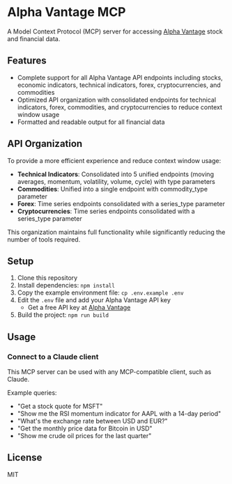 # Alpha Vantage MCP

A Model Context Protocol (MCP) server for accessing [Alpha Vantage](https://www.alphavantage.co/) stock and financial data.

## Features

- Complete support for all Alpha Vantage API endpoints including stocks, economic indicators, technical indicators, forex, cryptocurrencies, and commodities
- Optimized API organization with consolidated endpoints for technical indicators, forex, commodities, and cryptocurrencies to reduce context window usage
- Formatted and readable output for all financial data

## API Organization

To provide a more efficient experience and reduce context window usage:

- **Technical Indicators**: Consolidated into 5 unified endpoints (moving averages, momentum, volatility, volume, cycle) with type parameters
- **Commodities**: Unified into a single endpoint with commodity_type parameter
- **Forex**: Time series endpoints consolidated with a series_type parameter
- **Cryptocurrencies**: Time series endpoints consolidated with a series_type parameter

This organization maintains full functionality while significantly reducing the number of tools required.

## Setup

1. Clone this repository
2. Install dependencies: `npm install`
3. Copy the example environment file: `cp .env.example .env`
4. Edit the `.env` file and add your Alpha Vantage API key
   - Get a free API key at [Alpha Vantage](https://www.alphavantage.co/support/#api-key)
5. Build the project: `npm run build`

## Usage

### Connect to a Claude client

This MCP server can be used with any MCP-compatible client, such as Claude.

Example queries:
- "Get a stock quote for MSFT"
- "Show me the RSI momentum indicator for AAPL with a 14-day period"
- "What's the exchange rate between USD and EUR?"
- "Get the monthly price data for Bitcoin in USD"
- "Show me crude oil prices for the last quarter"

## License

MIT